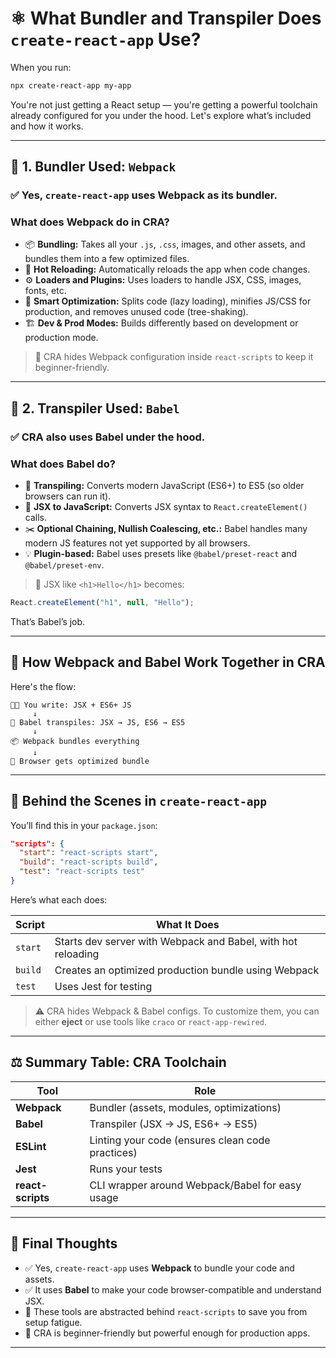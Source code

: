 
# ⚛️ What Bundler and Transpiler Does `create-react-app` Use?

When you run:

```bash
npx create-react-app my-app
```

You're not just getting a React setup — you're getting a powerful toolchain already configured for you under the hood. Let's explore what’s included and how it works.

---

## 🔧 1. **Bundler Used: `Webpack`**

### ✅ Yes, `create-react-app` uses **Webpack** as its bundler.

### What does Webpack do in CRA?

* 📦 **Bundling:** Takes all your `.js`, `.css`, images, and other assets, and bundles them into a few optimized files.
* 🔁 **Hot Reloading:** Automatically reloads the app when code changes.
* ⚙️ **Loaders and Plugins:** Uses loaders to handle JSX, CSS, images, fonts, etc.
* 🧠 **Smart Optimization:** Splits code (lazy loading), minifies JS/CSS for production, and removes unused code (tree-shaking).
* 🏗️ **Dev & Prod Modes:** Builds differently based on development or production mode.

> 📁 CRA hides Webpack configuration inside `react-scripts` to keep it beginner-friendly.

---

## 🧪 2. **Transpiler Used: `Babel`**

### ✅ CRA also uses **Babel** under the hood.

### What does Babel do?

* 🔄 **Transpiling:** Converts modern JavaScript (ES6+) to ES5 (so older browsers can run it).
* 🧬 **JSX to JavaScript:** Converts JSX syntax to `React.createElement()` calls.
* ✂️ **Optional Chaining, Nullish Coalescing, etc.:** Babel handles many modern JS features not yet supported by all browsers.
* 💡 **Plugin-based:** Babel uses presets like `@babel/preset-react` and `@babel/preset-env`.

> 📘 JSX like `<h1>Hello</h1>` becomes:

```js
React.createElement("h1", null, "Hello");
```

That’s Babel’s job.

---

## 🎯 How Webpack and Babel Work Together in CRA

Here's the flow:

```
🧑‍💻 You write: JSX + ES6+ JS
     ↓
🧬 Babel transpiles: JSX → JS, ES6 → ES5
     ↓
📦 Webpack bundles everything
     ↓
🚀 Browser gets optimized bundle
```

---

## 📂 Behind the Scenes in `create-react-app`

You’ll find this in your `package.json`:

```json
"scripts": {
  "start": "react-scripts start",    
  "build": "react-scripts build",    
  "test": "react-scripts test"
}
```

Here’s what each does:

| Script  | What It Does                                                 |
| ------- | ------------------------------------------------------------ |
| `start` | Starts dev server with Webpack and Babel, with hot reloading |
| `build` | Creates an optimized production bundle using Webpack         |
| `test`  | Uses Jest for testing                                        |

> ⚠️ CRA hides Webpack & Babel configs. To customize them, you can either **eject** or use tools like `craco` or `react-app-rewired`.

---

## ⚖️ Summary Table: CRA Toolchain

| Tool              | Role                                             |
| ----------------- | ------------------------------------------------ |
| **Webpack**       | Bundler (assets, modules, optimizations)         |
| **Babel**         | Transpiler (JSX → JS, ES6+ → ES5)                |
| **ESLint**        | Linting your code (ensures clean code practices) |
| **Jest**          | Runs your tests                                  |
| **react-scripts** | CLI wrapper around Webpack/Babel for easy usage  |

---

## 🧠 Final Thoughts

* ✅ Yes, `create-react-app` uses **Webpack** to bundle your code and assets.
* ✅ It uses **Babel** to make your code browser-compatible and understand JSX.
* 🔐 These tools are abstracted behind `react-scripts` to save you from setup fatigue.
* 🚀 CRA is beginner-friendly but powerful enough for production apps.

---